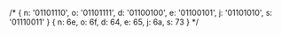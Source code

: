 




/*
{ n: '01101110',
  o: '01101111',
  d: '01100100',
  e: '01100101',
  j: '01101010',
  s: '01110011' }
{ n: 6e,
  o: 6f,
  d: 64,
  e: 65,
  j: 6a,
  s: 73 }
*/